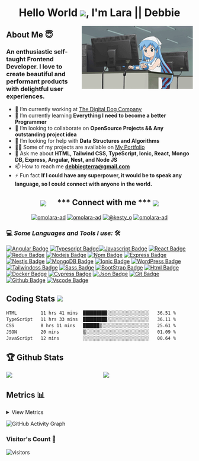 <h1 align="center">Hello World <img src="https://raw.githubusercontent.com/MartinHeinz/MartinHeinz/master/wave.gif" width="30px">, I'm Lara || Debbie</h1>

<img align="right" src="assets/images/161337980-87a1b2e4-99ea-4fc8-ab1e-faa61357b40d.gif" alt="a gir coding" style="margin-left: 20px; width:300px;">

<h2> About Me 😇                                                             </h2>
<h3>An enthusiastic self-taught Frontend Developer. I love to create beautiful and performant products with delightful user experiences.</h3>

- 🔭 I’m currently working at [The Digital Dog Company](https://digitaldog.company)
- 🌱 I’m currently learning **Everything I need to become a better Programmer**
- 👯 I’m looking to collaborate on **OpenSource Projects && Any outstanding project idea**
- 🤝 I’m looking for help with **Data Structures and Algorithms**
- 👨‍💻 Some of my projects are available on [My Portfolio](https://omolara5861.github.io/)
- 💬 Ask me about **HTML, Tailwind CSS, TypeScript, Ionic, React, Mongo DB, Express, Angular, Nest, and Node JS**
- 📫 How to reach me **debbiegterra@gmail.com**
- ⚡ Fun fact **If I could have any superpower, it would be to speak any language, so I could connect with anyone in the world.**

<div align="center">
<h2><img src="https://media.giphy.com/media/ObNTw8Uzwy6KQ/giphy.gif" width="30px" align="center">&nbsp; &nbsp;  &nbsp; *** Connect with me *** <img src='https://raw.githubusercontent.com/ShahriarShafin/ShahriarShafin/main/Assets/handshake.gif' width="100px" align="center"> </h2>
<a href="https://www.discord.com/users/763342737520197673" target="blank" title="discord"><img align="center" src="https://raw.githubusercontent.com/rahuldkjain/github-profile-readme-generator/master/src/images/icons/Social/discord.svg" alt="omolara-ad" height="30" width="40" /></a>
<a href="https://linkedin.com/in/omolara-ad" target="blank" title="likendIn"><img align="center" src="https://raw.githubusercontent.com/rahuldkjain/github-profile-readme-generator/master/src/images/icons/Social/linked-in-alt.svg" alt="omolara-ad" height="30" width="40" /></a>
<a href="https://twitter.com/@kesty_o" target="blank" title="twitter"><img align="center" src="https://raw.githubusercontent.com/rahuldkjain/github-profile-readme-generator/master/src/images/icons/Social/twitter.svg" alt="@kesty_o" height="30" width="40" /></a>
<a href="https://www.instagram.com/debbiegtera/" target="blank" title="instagram"><img align="center" src="https://raw.githubusercontent.com/rahuldkjain/github-profile-readme-generator/master/src/images/icons/Social/instagram.svg" alt="omolara-ad" height="30" width="40" /></a>

</div>


### 💻 *Some Languages and Tools I use:* 🛠️ </br>



[![Angular Badge](https://img.shields.io/badge/-Angular-a6120d?style=for-the-badge&labelColor=black&logo=angular&logoColor=a6120d)](#)  [![Typescript Badge](https://img.shields.io/badge/-Typescript-007acc?style=for-the-badge&labelColor=black&logo=typescript&logoColor=007acc)](#)[![Javascript Badge](https://img.shields.io/badge/-Javascript-F0DB4F?style=for-the-badge&labelColor=black&logo=javascript&logoColor=F0DB4F)](#)
[![React Badge](https://img.shields.io/badge/-React-61DAFB?style=for-the-badge&labelColor=black&logo=react&logoColor=61DAFB)](#)
[![Redux Badge](https://img.shields.io/badge/-Redux-764ABC?style=for-the-badge&labelColor=black&logo=redux&logoColor=764ABC)](#) [![Nodejs Badge](https://img.shields.io/badge/-Nodejs-3C873A?style=for-the-badge&labelColor=black&logo=node.js&logoColor=3C873A)](#) [![Npm Badge](https://img.shields.io/badge/-Npm-CC3534?style=for-the-badge&labelColor=black&logo=npm&logoColor=CC3534)](#) 
 [![Express Badge](https://img.shields.io/badge/-Express-68a063?style=for-the-badge&labelColor=black&logo=express&logoColor=68a063)](#) [![Nestjs Badge](https://img.shields.io/badge/-Nestjs-e2254c?style=for-the-badge&labelColor=black&logo=nestjs&logoColor=e2254c)](#) [![MongoDB Badge](https://img.shields.io/badge/-MongoDB-3fa037?style=for-the-badge&labelColor=black&logo=mongodb&logoColor=3fa037)](#) 
[![Ionic Badge](https://img.shields.io/badge/-Ionic-498aff?style=for-the-badge&labelColor=black&logo=ionic&logoColor=498aff)](#) [![WordPress Badge](https://img.shields.io/badge/-WordPress-00749c?style=for-the-badge&labelColor=black&logo=wordpress&logoColor=00749c)](#) [![Tailwindcss Badge](https://img.shields.io/badge/-Tailwindcss-3bbcfb?style=for-the-badge&labelColor=black&logo=tailwindcss&logoColor=3bbcfb)](#) 
[![Sass Badge](https://img.shields.io/badge/-Sass-cc6799?style=for-the-badge&labelColor=black&logo=sass&logoColor=cc6799)](#) 
[![BootStrap Badge](https://img.shields.io/badge/-BootStrap-602C50?style=for-the-badge&labelColor=black&logo=bootstrap&logoColor=602C50)](#) 
[![Html Badge](https://img.shields.io/badge/-Html-E34C26?style=for-the-badge&labelColor=black&logo=html5&logoColor=E34C26)](#) 
[![Docker Badge](https://img.shields.io/badge/-Docker-0db7ed?style=for-the-badge&labelColor=black&logo=docker&logoColor=0db7ed)](#) 
[![Cypress Badge](https://img.shields.io/badge/-Cypress-00BC6F?style=for-the-badge&labelColor=black&logo=cypress&logoColor=00BC6F)](#)
[![Json Badge](https://img.shields.io/badge/-Json-3C873A?style=for-the-badge&labelColor=black&logo=json&logoColor=3C873A)](#) 
[![Git Badge](https://img.shields.io/badge/-Git-F1502F?style=for-the-badge&labelColor=black&logo=Git&logoColor=F1502F)](#) 
[![Github Badge](https://img.shields.io/badge/-Github-211F1F?style=for-the-badge&labelColor=black&logo=Github&logoColor=211F1F)](#) 
[![Vscode Badge](https://img.shields.io/badge/-Vscode-0484dc?style=for-the-badge&labelColor=black&logo=Visualstudiocode&logoColor=0484dc)](#) 

<!-- [![Postgresql Badge](https://img.shields.io/badge/-Postgresql-3C873A?style=for-the-badge&labelColor=black&logo=postgresql&logoColor=3C873A)](#) 
[![Prisma Badge](https://img.shields.io/badge/-Prisma-3C873A?style=for-the-badge&labelColor=black&logo=prisma&logoColor=3C873A)](#)  -->
<!-- [![GraphQL Badge](https://img.shields.io/badge/-GraphQl-e535ab?style=for-the-badge&labelColor=black&logo=node.js&logoColor=e535ab)](#) -->

<h2> Coding Stats <img src="https://media.giphy.com/media/WUlplcMpOCEmTGBtBW/giphy.gif" width="30"></h2>
 
 
<!--START_SECTION:waka-->

```txt
HTML         11 hrs 41 mins  █████████░░░░░░░░░░░░░░░░   36.51 %
TypeScript   11 hrs 33 mins  █████████░░░░░░░░░░░░░░░░   36.11 %
CSS          8 hrs 11 mins   ██████▒░░░░░░░░░░░░░░░░░░   25.61 %
JSON         20 mins         ▒░░░░░░░░░░░░░░░░░░░░░░░░   01.09 %
JavaScript   12 mins         ░░░░░░░░░░░░░░░░░░░░░░░░░   00.64 %
```

<!--END_SECTION:waka-->

## 🏆 Github Stats


<img  src="https://github-readme-stats.vercel.app/api?username=omolara5861&show_icons=true&hide_border=true&theme=dark" width="48%" align="right" >
<img  src="https://streak-stats.demolab.com/?user=omolara5861&count_private=true&theme=dark&border_radius=10" width="48%" >
<br>

## Metrics 📊 

<details>
<summary>
 View Metrics
</summary>

[![Metrics](https://metrics.lecoq.io/Omolara5861?template=classic&base.header=0&base.metadata=0&isocalendar=1&languages=1&people=1&isocalendar.duration=half-year&languages.limit=8&languages.sections=most-used&languages.colors=github&languages.threshold=0%25&languages.indepth=false&languages.recent.load=300&languages.recent.days=14&people.limit=24&people.size=28&people.types=followers%2C%20following&people.identicons=false&people.shuffle=false&config.timezone=Asia%2FCalcutta)](https://www.github.com/Omolara5861)

</details>

<p align="centre">
 
![GitHub Activity Graph](https://github-readme-activity-graph.vercel.app/graph?username=Omolara5861&bg_color=000000&color=4fff67&line=4fff67&point=ffffff&area=true&hide_border=true)  
</p>


### Visitor's Count :eyes:
![visitors](https://komarev.com/ghpvc/?username=omolara5861&color=brightgreen)
